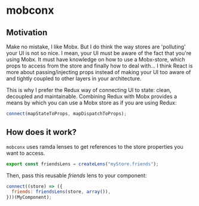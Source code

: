 # mobconx

## Motivation

Make no mistake, I like Mobx. But I do think the way stores are 'polluting' your UI is not so nice. I mean, your UI must be aware of the fact that you're using Mobx. It must have knowledge on how to use a Mobx-store, which props to access from the store and finally how to deal with...
I think React is more about passing/injecting props instead of making your UI too aware of and tightly coupled to other layers in your architecture.

This is why I prefer the Redux way of connecting UI to state: clean, decoupled and maintainable. Combining Redux with Mobx provides a means by which you can use a Mobx store as if you are using Redux:

```js
connect(mapStateToProps, mapDispatchToProps);
```

## How does it work?

`mobconx` uses ramda lenses to get references to the store properties you want to access.

```js
export const friendsLens = createLens("myStore.friends");
```

Then, pass this reusable _friends_ lens to your component:

```js
connect((store) => ({
  friends: friendsLens(store, array()),
}))(MyComponent);
```
